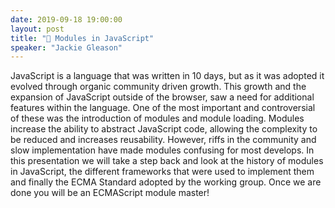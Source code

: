 ```yaml
---
date: 2019-09-18 19:00:00
layout: post
title: "🎤 Modules in JavaScript"
speaker: "Jackie Gleason"
---
```


JavaScript is a language that was written in 10 days, but as it was adopted it evolved through organic community driven growth. This growth and the expansion of JavaScript outside of the browser, saw a need for additional features within the language. One of the most important and controversial of these was the introduction of modules and module loading. Modules increase the ability to abstract JavaScript code, allowing the complexity to be reduced and increases reusability. However, riffs in the community and slow implementation have made modules confusing for most develops. In this presentation we will take a step back and look at the history of modules in JavaScript, the different frameworks that were used to implement them and finally the ECMA Standard adopted by the working group. Once we are done you will be an ECMAScript module master!
